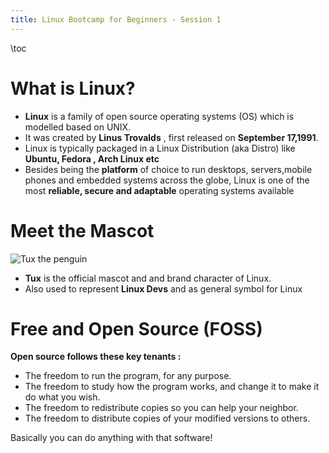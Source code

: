 ```yaml
---
title: Linux Bootcamp for Beginners - Session 1
---
```


\toc

# What is Linux?
- **Linux** is a family of open source operating systems (OS) which is modelled based on UNIX.
- It was created by **Linus Trovalds** , first released on **September 17,1991**.
- Linux is typically packaged in a Linux Distribution (aka Distro) like **Ubuntu, Fedora , Arch Linux etc**
- Besides being the **platform** of choice to run desktops, servers,mobile phones and embedded systems across the globe, Linux is one of the most **reliable, secure and adaptable** operating systems available
# Meet the Mascot
![Tux the penguin](https://upload.wikimedia.org/wikipedia/commons/thumb/3/35/Tux.svg/150px-Tux.svg.png)

- **Tux** is the official mascot and and brand character of Linux.
- Also used to represent **Linux Devs**  and as general symbol for Linux


# Free and Open Source (FOSS)

**Open source follows these key tenants :** 


- The freedom to run the program, for any purpose.
- The freedom to study how the program works, and change it to make it do what you wish.
- The freedom to redistribute copies so you can help your neighbor.
- The freedom to distribute copies of your modified versions to others.

Basically you can do anything with that software!


